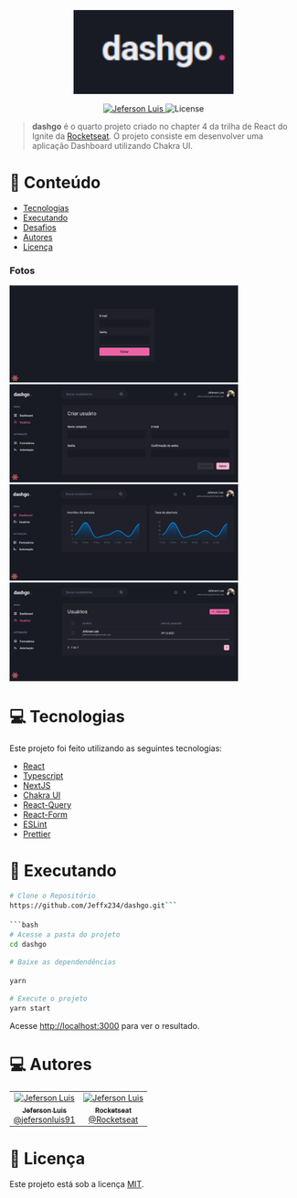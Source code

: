 <p align="center">
   <img src="https://github.com/Jeffx234/dashgo/blob/main/src/assets/logo.png" alt="" width="280"/>
</p>

<p align="center">
   <a href="https://www.linkedin.com/in/jefersonluisx/">
      <img alt="Jeferson Luis" src="https://img.shields.io/badge/-Jeferson Luis-01AEDA?style=flat&logo=Linkedin&logoColor=white" />
   </a>

  <img alt="License" src="https://img.shields.io/badge/license-MIT-01AEDA">
</p>

> **dashgo** é o quarto projeto criado no chapter 4 da trilha de React do Ignite da [Rocketseat](https://github.com/Rocketseat). O projeto consiste em desenvolver uma aplicação Dashboard utilizando Chakra UI.

# :pushpin: Conteúdo

- [Tecnologias](#computer-tecnologias)
- [Executando](#construction_worker-executando)
- [Desafios](#atom_symbol-desafios)
- [Autores](#computer-autores)
- [Licença](#closed_book-licença)

### Fotos

<div>
   <img src="https://github.com/Jeffx234/dashgo/blob/main/src/assets/print4.png" width="400px" />

   <img src="https://github.com/Jeffx234/dashgo/blob/main/src/assets/print3.png" width="400px" />

   <img src="https://github.com/Jeffx234/dashgo/blob/main/src/assets/print2.png" width="400px" />

   <img src="https://github.com/Jeffx234/dashgo/blob/main/src/assets/print1.png" width="400px" />
</div>

# :computer: Tecnologias

Este projeto foi feito utilizando as seguintes tecnologias:

- [React](https://reactjs.org/)
- [Typescript](https://www.typescriptlang.org/)
- [NextJS](https://nextjs.org/)
- [Chakra UI](https://chakra-ui.com/)
- [React-Query](https://react-query.tanstack.com/)
- [React-Form](https://react-hook-form.com/)
- [ESLint](https://eslint.org/)
- [Prettier](https://prettier.io/)

# :construction_worker: Executando

```bash
# Clone o Repositório
https://github.com/Jeffx234/dashgo.git```

```bash
# Acesse a pasta do projeto
cd dashgo
```

```bash
# Baixe as dependendências

yarn
```

```bash
# Execute o projeto
yarn start
```

Acesse <http://localhost:3000> para ver o resultado.

# :computer: Autores

<table>
  <tr>
    <td align="center">
      <a href="http://github.com/Jeffx234/">
        <img src="https://avatars.githubusercontent.com/u/86368923?s=400&u=3199e2a3a463e6535c9c93ee07005338070c411c&v=4" width="100px;" alt="Jeferson Luis"/>
        <br />
        <sub>
          <b>Jeferson Luis</b>
        </sub>
       </a>
       <br />
       <a href="https://www.linkedin.com/in/jefersonluisx/" title="Linkedin">@jefersonluis91</a>
       <br />
    </td>
    <td align="center">
      <a href="http://github.com/Rocketseat">
        <img src="https://avatars0.githubusercontent.com/u/28929274?s=200&v=4" width="100px;" alt="Jeferson Luis"/>
        <br />
        <sub>
          <b>Rocketseat</b>
        </sub>
       </a>
       <br />
       <a href="https://github.com/Rocketseat" title="Linkedin">@Rocketseat</a>
       <br />
    </td>
  </tr>
</table>

# :closed_book: Licença

Este projeto está sob a licença [MIT](./LICENSE).
